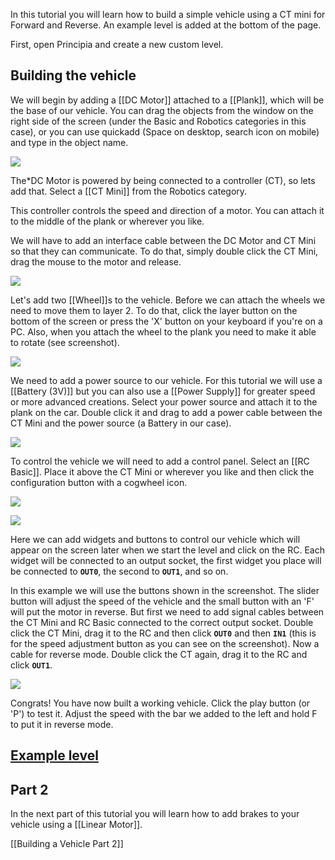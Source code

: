 In this tutorial you will learn how to build a simple vehicle using a CT mini for Forward and Reverse. An example level is added at the bottom of the page.

First, open Principia and create a new custom level.

## Building the vehicle
We will begin by adding a [[DC Motor]] attached to a [[Plank]], which will be the base of our vehicle. You can drag the objects from the window on the right side of the screen (under the Basic and Robotics categories in this case), or you can use quickadd (Space on desktop, search icon on mobile) and type in the object name.

![](/wiki/images/imgur/DSZmXJr.webp)

The*DC Motor is powered by being connected to a controller (CT), so lets add that. Select a [[CT Mini]] from the Robotics category.

This controller controls the speed and direction of a motor. You can attach it to the middle of the plank or wherever you like.

We will have to add an interface cable between the DC Motor and CT Mini so that they can communicate. To do that, simply double click the CT Mini, drag the mouse to the motor and release.

![](/wiki/images/imgur/xqMyxBM.webp)

Let's add two [[Wheel]]s to the vehicle. Before we can attach the wheels we need to move them to layer 2. To do that, click the layer button on the bottom of the screen or press the 'X' button on your keyboard if you're on a PC. Also, when you attach the wheel to the plank you need to make it able to rotate (see screenshot).

![](/wiki/images/imgur/XGq0Ib0.webp)

We need to add a power source to our vehicle. For this tutorial we will use a [[Battery (3V)]] but you can also use a [[Power Supply]] for greater speed or more advanced creations. Select your power source and attach it to the plank on the car. Double click it and drag to add a power cable between the CT Mini and the power source (a Battery in our case).

![](/wiki/images/imgur/W7zyept.webp)

To control the vehicle we will need to add a control panel. Select an [[RC Basic]]. Place it above the CT Mini or wherever you like and then click the configuration button with a cogwheel icon.

![](/wiki/images/imgur/K79aCsH.webp)

![](/wiki/images/imgur/7h8WuJq.webp)

Here we can add widgets and buttons to control our vehicle which will appear on the screen later when we start the level and click on the RC. Each widget will be connected to an output socket, the first widget you place will be connected to **`OUT0`**, the second to **`OUT1`**, and so on.

In this example we will use the buttons shown in the screenshot. The slider button will adjust the speed of the vehicle and the small button with an 'F' will put the motor in reverse. But first we need to add signal cables between the CT Mini and RC Basic connected to the correct output socket. Double click the CT Mini, drag it to the RC and then click **`OUT0`** and then **`IN1`** (this is for the speed adjustment button as you can see on the screenshot). Now a cable for reverse mode. Double click the CT again, drag it to the RC and click **`OUT1`**.

![](/wiki/images/imgur/PNzhagg.webp)

Congrats! You have now built a working vehicle. Click the play button (or 'P') to test it. Adjust the speed with the bar we added to the left and hold F to put it in reverse mode.

## [Example level](https://principia-web.se/archive/level/5356)

## Part 2
In the next part of this tutorial you will learn how to add brakes to your vehicle using a [[Linear Motor]].

[[Building a Vehicle Part 2]]
